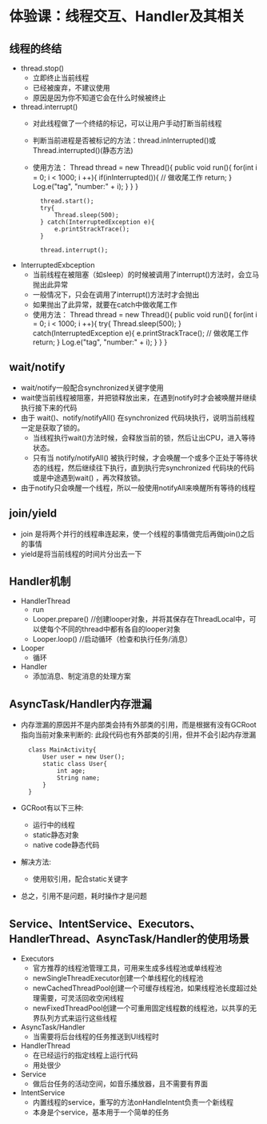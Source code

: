 # 体验课：线程交互、Handler及其相关
## 线程的终结
* thread.stop()
	* 立即终止当前线程
	* 已经被废弃，不建议使用
	* 原因是因为你不知道它会在什么时候被终止
* thread.interrupt()
	* 对此线程做了一个终结的标记，可以让用户手动打断当前线程
	* 判断当前进程是否被标记的方法：thread.inInterrupted()或Thread.interrupted()(静态方法)
	* 使用方法：
            Thread thread = new Thread(){
                public void run(){
                    for(int i = 0; i < 1000; i ++){
                        if(inInterrupted()){
                        	// 做收尾工作
                            return;
                        }
                        Log.e("tag", "number:" + i);
                    }
                }
            }

            thread.start();
            try{
            	Thread.sleep(500);
            } catch(InterruptedException e){
            	e.printStrackTrace();
            }

            thread.interrupt();
* InterruptedExbception
	* 当前线程在被阻塞（如sleep）的时候被调用了interrupt()方法时，会立马抛出此异常
	* 一般情况下，只会在调用了interrupt()方法时才会抛出
	* 如果抛出了此异常，就要在catch中做收尾工作
	* 使用方法：
			Thread thread = new Thread(){
                public void run(){
                    for(int i = 0; i < 1000; i ++){
                        try{
            				Thread.sleep(500);
                        } catch(InterruptedException e){
                            e.printStrackTrace();
                            // 做收尾工作
                            return;
                        }
                        Log.e("tag", "number:" + i);
                    }
                }
            }

## wait/notify
* wait/notify一般配合synchronized关键字使用
* wait使当前线程被阻塞，并把锁释放出来，在遇到notify时才会被唤醒并继续执行接下来的代码
* 由于 wait()、notify/notifyAll() 在synchronized 代码块执行，说明当前线程一定是获取了锁的。
	* 当线程执行wait()方法时候，会释放当前的锁，然后让出CPU，进入等待状态。
	* 只有当 notify/notifyAll() 被执行时候，才会唤醒一个或多个正处于等待状态的线程，然后继续往下执行，直到执行完synchronized 代码块的代码或是中途遇到wait() ，再次释放锁。
* 由于notify只会唤醒一个线程，所以一般使用notifyAll来唤醒所有等待的线程

## join/yield
* join 是将两个并行的线程串连起来，使一个线程的事情做完后再做join()之后的事情
* yield是将当前线程的时间片分出去一下

## Handler机制
* HandlerThread
	* run
	* Looper.prepare() //创建looper对象，并将其保存在ThreadLocal中，可以使每个不同的thread中都有各自的looper对象
	* Looper.loop()	//启动循环（检查和执行任务/消息）
* Looper
	* 循环
* Handler
	* 添加消息、制定消息的处理方案

## AsyncTask/Handler内存泄漏
* 内存泄漏的原因并不是内部类会持有外部类的引用，而是根据有没有GCRoot指向当前对象来判断的:
		此段代码也有外部类的引用，但并不会引起内存泄漏

		class MainActivity{
        	User user = new User();
            static class User{
            	int age;
                String name;
            }
        }

* GCRoot有以下三种:
	* 运行中的线程
	* static静态对象
	* native code静态代码
* 解决方法:
	* 使用软引用，配合static关键字
* 总之，引用不是问题，耗时操作才是问题

## Service、IntentService、Executors、HandlerThread、AsyncTask/Handler的使用场景
* Executors
	* 官方推荐的线程池管理工具，可用来生成多线程池或单线程池
	* newSingleThreadExecutor创建一个单线程化的线程池
	* newCachedThreadPool创建一个可缓存线程池，如果线程池长度超过处理需要，可灵活回收空闲线程
	* newFixedThreadPool创建一个可重用固定线程数的线程池，以共享的无界队列方式来运行这些线程
* AsyncTask/Handler
	* 当需要将后台线程的任务推送到UI线程时
* HandlerThread
	* 在已经运行的指定线程上运行代码
	* 用处很少
* Service
	* 做后台任务的活动空间，如音乐播放器，且不需要有界面
* IntentService
	* 内置线程的service，重写的方法onHandleIntent负责一个新线程
	* 本身是个service，基本用于一个简单的任务

